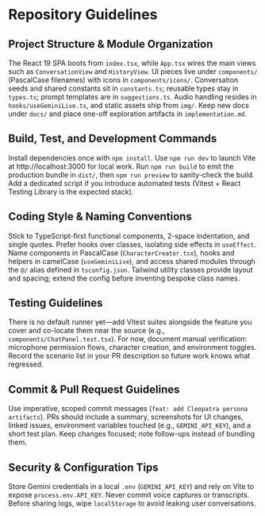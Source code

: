 # Repository Guidelines

## Project Structure & Module Organization
The React 19 SPA boots from `index.tsx`, while `App.tsx` wires the main views such as `ConversationView` and `HistoryView`. UI pieces live under `components/` (PascalCase filenames) with icons in `components/icons/`. Conversation seeds and shared constants sit in `constants.ts`; reusable types stay in `types.ts`; prompt templates are in `suggestions.ts`. Audio handling resides in `hooks/useGeminiLive.ts`, and static assets ship from `img/`. Keep new docs under `docs/` and place one-off exploration artifacts in `implementation.md`.

## Build, Test, and Development Commands
Install dependencies once with `npm install`. Use `npm run dev` to launch Vite at http://localhost:3000 for local work. Run `npm run build` to emit the production bundle in `dist/`, then `npm run preview` to sanity-check the build. Add a dedicated script if you introduce automated tests (Vitest + React Testing Library is the expected stack).

## Coding Style & Naming Conventions
Stick to TypeScript-first functional components, 2-space indentation, and single quotes. Prefer hooks over classes, isolating side effects in `useEffect`. Name components in PascalCase (`CharacterCreator.tsx`), hooks and helpers in camelCase (`useGeminiLive`), and access shared modules through the `@/` alias defined in `tsconfig.json`. Tailwind utility classes provide layout and spacing; extend the config before inventing bespoke class names.

## Testing Guidelines
There is no default runner yet—add Vitest suites alongside the feature you cover and co-locate them near the source (e.g., `components/ChatPanel.test.tsx`). For now, document manual verification: microphone permission flows, character creation, and environment toggles. Record the scenario list in your PR description so future work knows what regressed.

## Commit & Pull Request Guidelines
Use imperative, scoped commit messages (`feat: add Cleopatra persona artifacts`). PRs should include a summary, screenshots for UI changes, linked issues, environment variables touched (e.g., `GEMINI_API_KEY`), and a short test plan. Keep changes focused; note follow-ups instead of bundling them.

## Security & Configuration Tips
Store Gemini credentials in a local `.env` (`GEMINI_API_KEY`) and rely on Vite to expose `process.env.API_KEY`. Never commit voice captures or transcripts. Before sharing logs, wipe `localStorage` to avoid leaking user conversations.
